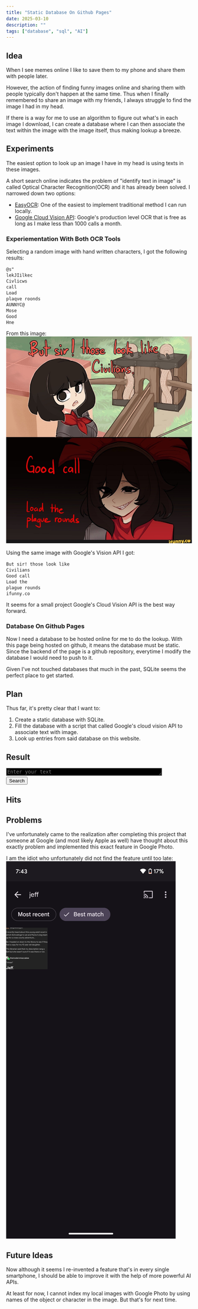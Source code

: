 ```yaml
---
title: "Static Database On Github Pages"
date: 2025-03-10
description: ""
tags: ["database", "sql", "AI"]
---
```


## Idea

When I see memes online I like to save them to my phone and share them with people later.

However, the action of finding funny images online and sharing them with people typically don't happen at the same time.
Thus when I finally remembered to share an image with my friends, I always struggle to find the image I had in my head.

If there is a way for me to use an algorithm to figure out what's in each image I download,
I can create a database where I can then associate the text within the image with the image itself, thus making lookup a breeze.


## Experiments

The easiest option to look up an image I have in my head is using texts in these images.

A short search online indicates the problem of "identify text in image" is called Optical Character Recognition(OCR) and it has already been solved.
I narrowed down two options:
- [EasyOCR](https://github.com/JaidedAI/EasyOCR): One of the easiest to implement traditional method I can run locally.
- [Google Cloud Vision API](https://cloud.google.com/vision?hl=en): Google's production level OCR that is free as long as I make less than 1000 calls a month.

### Experiementation With Both OCR Tools

Selecting a random image with hand written characters, I got the following results:
```
@s"
lekJIilkec
Civlicws
call
Load
plaqve roonds
AUNNYC@
Mose
Good
Hne
```
From this image:
![test meme](test_meme.jpg)

Using the same image with Google's Vision API I got:
```
But sir! those look like
Civilians
Good call
Load the
plague rounds
ifunny.co
```

It seems for a small project Google's Cloud Vision API is the best way forward.

### Database On Github Pages

Now I need a database to be hosted online for me to do the lookup.
With this page being hosted on github, it means the database must be static. Since the backend of the page is a github repository,
everytime I modify the database I would need to push to it.

Given I've not touched databases that much in the past, SQLite seems the perfect place to get started.


## Plan

Thus far, it's pretty clear that I want to:
1. Create a static database with SQLite.
2. Fill the database with a script that called Google's cloud vision API to associate text with image.
3. Look up entries from said database on this website.

## Result

<form id="query-form">
  <textarea id="query-input" rows="1" cols="50" placeholder="Enter your text" style="background-color: black;color:#fff;"></textarea>
  <br>
  <button type="submit">Search</button>
</form>

<h2>Hits</h2>
<div id="query-output"></div>


## Problems

I've unfortunately came to the realization after completing this project that someone at Google (and most likely Apple as well) 
have thought about this exactly problem and implemented this exact feature in Google Photo.

I am the idiot who unfortunately did not find the feature until too late:
![me, the idiot](idiot.png)


## Future Ideas

Now although it seems I re-invented a feature that's in every single smartphone, I should be able to improve it with the help of more powerful AI APIs.

At least for now, I cannot index my local images with Google Photo by using names of the object or character in the image. But that's for next time.

<script src="/js/sql-wasm.js"></script>
<script src="/js/query.js"></script>